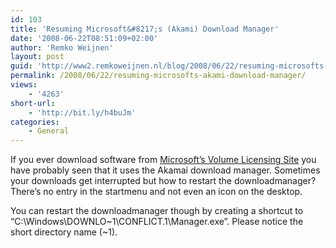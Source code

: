 ```yaml
---
id: 103
title: 'Resuming Microsoft&#8217;s (Akami) Download Manager'
date: '2008-06-22T08:51:09+02:00'
author: 'Remko Weijnen'
layout: post
guid: 'http://www2.remkoweijnen.nl/blog/2008/06/22/resuming-microsofts-akami-download-manager/'
permalink: /2008/06/22/resuming-microsofts-akami-download-manager/
views:
    - '4263'
short-url:
    - 'http://bit.ly/h4buJm'
categories:
    - General
---
```


If you ever download software from [Microsoft’s Volume Licensing Site](https://licensing.microsoft.com "Microsoft Volume Licensing Site") you have probably seen that it uses the Akamai download manager. Sometimes your downloads get interrupted but how to restart the downloadmanager? There’s no entry in the startmenu and not even an icon on the desktop.

You can restart the downloadmanager though by creating a shortcut to “C:\\Windows\\DOWNLO~1\\CONFLICT.1\\Manager.exe”. Please notice the short directory name (~1).